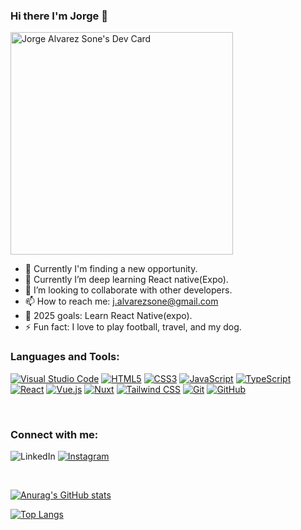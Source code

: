 ### Hi there I'm Jorge 👋

<a href="https://app.daily.dev/jorge774"><img src="https://api.daily.dev/devcards/v2/QTMVq0wDp2QSRxedd3qFj.png?r=gks" width="356" alt="Jorge Alvarez Sone's Dev Card"/></a>

- 🔭 Currently I'm finding a new opportunity. 
- 🌱 Currently I’m deep learning React native(Expo).
- 👯 I’m looking to collaborate with other developers.
- 📫 How to reach me: j.alvarezsone@gmail.com
- 🥅 2025 goals: Learn React Native(expo).
- ⚡ Fun fact: I love to play football, travel, and my dog.

### Languages and Tools:
[![Visual Studio Code](https://img.shields.io/badge/Visual%20Studio%20Code-007ACC?style=for-the-badge&logo=visual-studio-code&logoColor=white)](https://code.visualstudio.com/)
[![HTML5](https://img.shields.io/badge/HTML5-E34F26?style=for-the-badge&logo=html5&logoColor=white)](https://developer.mozilla.org/en-US/docs/Web/HTML)
[![CSS3](https://img.shields.io/badge/CSS3-1572B6?style=for-the-badge&logo=css3&logoColor=white)](https://developer.mozilla.org/en-US/docs/Web/CSS)
[![JavaScript](https://img.shields.io/badge/JavaScript-F7DF1E?style=for-the-badge&logo=javascript&logoColor=black)](https://developer.mozilla.org/en-US/docs/Web/JavaScript)
[![TypeScript](https://img.shields.io/badge/TypeScript-3178C6?style=for-the-badge&logo=typescript&logoColor=white)](https://www.typescriptlang.org/)
[![React](https://img.shields.io/badge/React-61DAFB?style=for-the-badge&logo=react&logoColor=black)](https://react.dev/)
[![Vue.js](https://img.shields.io/badge/Vue.js-4FC08D?style=for-the-badge&logo=vue.js&logoColor=white)](https://vuejs.org/)
[![Nuxt](https://img.shields.io/badge/Nuxt-00DC82?style=for-the-badge&logo=nuxt&logoColor=white)](https://nuxt.com/)
[![Tailwind CSS](https://img.shields.io/badge/Tailwind_CSS-06B6D4?style=for-the-badge&logo=tailwindcss&logoColor=white)](https://tailwindcss.com/)
[![Git](https://img.shields.io/badge/Git-F05032?style=for-the-badge&logo=git&logoColor=white)](https://git-scm.com/)
[![GitHub](https://img.shields.io/badge/GitHub-181717?style=for-the-badge&logo=github&logoColor=white)](https://github.com/)



<br>

### Connect with me:

![LinkedIn](https://img.shields.io/badge/LinkedIn-0077B5?style=for-the-badge&logo=data:image/svg+xml;base64,YOUR_BASE64_ENCODED_SVG)
[![Instagram](https://img.shields.io/badge/Instagram-E4405F?style=for-the-badge&logo=instagram&logoColor=white)][instagram]

[linkedin]: https://www.linkedin.com/in/jorge-alvarez-sone
[instagram]: https://www.instagram.com/j_alvarez08/
<br>


[![Anurag's GitHub stats](https://github-readme-stats.vercel.app/api?username=j-alvarezsone&theme=react&layout=compact)](https://github.com/anuraghazra/github-readme-stats)

[![Top Langs](https://github-readme-stats.vercel.app/api/top-langs/?username=j-alvarezsone&theme=react&layout=compact)](https://github.com/anuraghazra/github-readme-stats)


